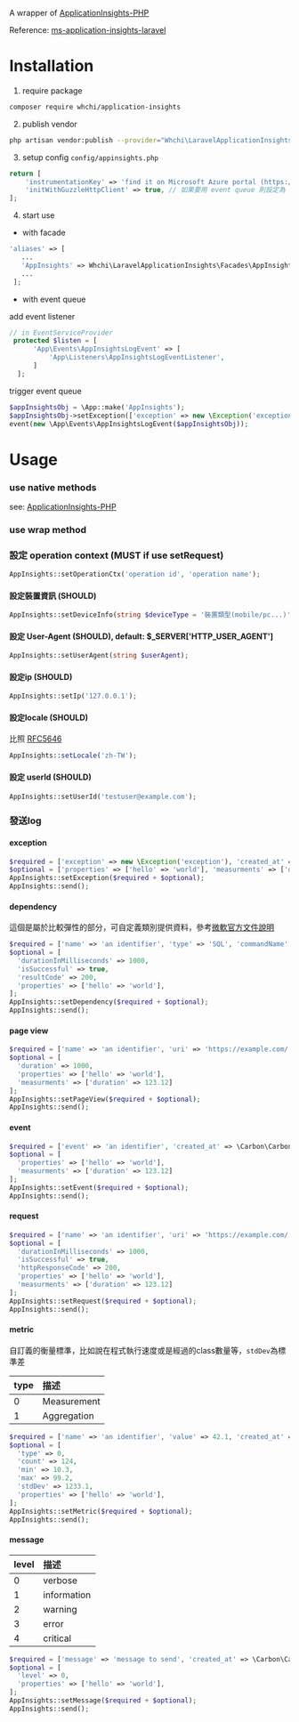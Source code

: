 A wrapper of [ApplicationInsights-PHP](https://github.com/Microsoft/ApplicationInsights-PHP)

Reference: [ms-application-insights-laravel](https://github.com/Marchie/ms-application-insights-laravel)

# Installation
1. require package
```bash
composer require whchi/application-insights
```
2. publish vendor
```bash
php artisan vendor:publish --provider="Whchi\LaravelApplicationInsights\AppInsightsServiceProvider"
```
3. setup config `config/appinsights.php`
```php
return [
    'instrumentationKey' => 'find it on Microsoft Azure portal (https://portal.azure.com)'
    'initWithGuzzleHttpClient' => true, // 如果要用 event queue 則設定為 false
];

```
4. start use
* with facade
```php
'aliases' => [
   ...
   'AppInsights' => Whchi\LaravelApplicationInsights\Facades\AppInsights::class,
   ...
 ];
```
* with event queue

add event listener
```php
// in EventServiceProvider
 protected $listen = [
      'App\Events\AppInsightsLogEvent' => [
          'App\Listeners\AppInsightsLogEventListener',
      ]
  ];
```
trigger event queue
```php
$appInsightsObj = \App::make('AppInsights');
$appInsightsObj->setException(['exception' => new \Exception('exception'), 'created_at' => \Carbon\Carbon::now()]);
event(new \App\Events\AppInsightsLogEvent($appInsightsObj));
```

# Usage

### use native methods
see: [ApplicationInsights-PHP](https://github.com/Microsoft/ApplicationInsights-PHP)
### use wrap method
### 設定 operation context (MUST if use setRequest)
```php
AppInsights::setOperationCtx('operation id', 'operation name');
```
#### 設定裝置資訊 (SHOULD)
```php
AppInsights::setDeviceInfo(string $deviceType = '裝置類型(mobile/pc...)', string $osVersion = 'default: user-agent')
```
#### 設定 User-Agent (SHOULD), default: $_SERVER['HTTP_USER_AGENT']
```php
AppInsights::setUserAgent(string $userAgent);
```
#### 設定ip (SHOULD)
```php
AppInsights::setIp('127.0.0.1');
```
#### 設定locale (SHOULD)
比照 [RFC5646](https://tools.ietf.org/html/rfc5646)
```php
AppInsights::setLocale('zh-TW');
```
#### 設定 userId (SHOULD)
```php
AppInsights::setUserId('testuser@example.com');
```
### 發送log

#### exception
```php
$required = ['exception' => new \Exception('exception'), 'created_at' => \Carbon\Carbon::now()];
$optional = ['properties' => ['hello' => 'world'], 'measurments' => ['duration' => 123.12]];
AppInsights::setException($required + $optional);
AppInsights::send();
```
#### dependency
這個是屬於比較彈性的部分，可自定義類別提供資料，參考[微軟官方文件說明](https://docs.microsoft.com/en-us/azure/azure-monitor/app/asp-net-dependencies)
```php
$required = ['name' => 'an identifier', 'type' => 'SQL', 'commandName' => 'SELECT * FROM TABLE', 'created_at' => \Carbon\Carbon::now()];
$optional = [
  'durationInMilliseconds' => 1000,
  'isSuccessful' => true,
  'resultCode' => 200,
  'properties' => ['hello' => 'world'],
];
AppInsights::setDependency($required + $optional);
AppInsights::send();
```
#### page view
```php
$required = ['name' => 'an identifier', 'uri' => 'https://example.com/', 'created_at' => \Carbon\Carbon::now()];
$optional = [
  'duration' => 1000,
  'properties' => ['hello' => 'world'],
  'measurments' => ['duration' => 123.12]
];
AppInsights::setPageView($required + $optional);
AppInsights::send();
```
#### event
```php
$required = ['event' => 'an identifier', 'created_at' => \Carbon\Carbon::now()];
$optional = [
  'properties' => ['hello' => 'world'],
  'measurments' => ['duration' => 123.12]
];
AppInsights::setEvent($required + $optional);
AppInsights::send();
```
#### request
```php
$required = ['name' => 'an identifier', 'uri' => 'https://example.com/', 'created_at' => \Carbon\Carbon::now()];
$optional = [
  'durationInMilliseconds' => 1000,
  'isSuccessful' => true,
  'httpResponseCode' => 200,
  'properties' => ['hello' => 'world'],
  'measurments' => ['duration' => 123.12]
];
AppInsights::setRequest($required + $optional);
AppInsights::send();
```
#### metric
自訂義的衡量標準，比如說在程式執行速度或是經過的class數量等，`stdDev`為標準差

| type | 描述        |
| :--- | :---------- |
| 0    | Measurement |
| 1    | Aggregation |
```php
$required = ['name' => 'an identifier', 'value' => 42.1, 'created_at' => \Carbon\Carbon::now()];
$optional = [
  'type' => 0,
  'count' => 124,
  'min' => 10.3,
  'max' => 99.2,
  'stdDev' => 1233.1,
  'properties' => ['hello' => 'world'],
];
AppInsights::setMetric($required + $optional);
AppInsights::send();
```
#### message
| level | 描述        |
| :---- | :---------- |
| 0     | verbose     |
| 1     | information |
| 2     | warning     |
| 3     | error       |
| 4     | critical    |
```php
$required = ['message' => 'message to send', 'created_at' => \Carbon\Carbon::now()];
$optional = [
  'level' => 0,
  'properties' => ['hello' => 'world'],
];
AppInsights::setMessage($required + $optional);
AppInsights::send();
```
